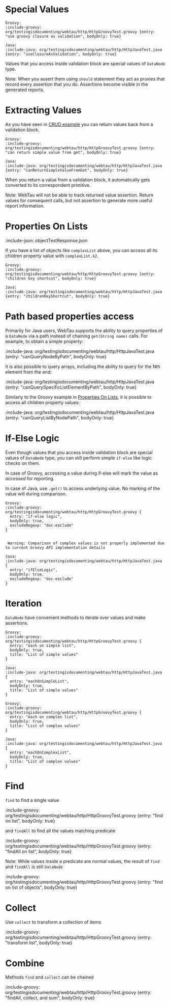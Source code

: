 # Special Values

```tabs
Groovy:
:include-groovy: org/testingisdocumenting/webtau/http/HttpGroovyTest.groovy {entry: "use groovy closure as validation", bodyOnly: true}

Java:
:include-java: org/testingisdocumenting/webtau/http/HttpJavaTest.java {entry: "useClosureAsValidation", bodyOnly: true}
```

Values that you access inside validation block are special values of `DataNode` type. 

Note: When you assert them using `should` statement they act as proxies that record every assertion that you do. Assertions
become visible in the generated reports.


# Extracting Values

As you have seen in [CRUD example](HTTP/CRUD) you can return values back from a validation block.

```tabs
Groovy:
:include-groovy: org/testingisdocumenting/webtau/http/HttpGroovyTest.groovy {entry: "can return simple value from get", bodyOnly: true}

Java:
:include-java: org/testingisdocumenting/webtau/http/HttpJavaTest.java {entry: "canReturnSimpleValueFromGet", bodyOnly: true}
```

When you return a value from a validation block, it automatically gets converted to its correspondent primitive. 

Note: WebTau will not be able to track returned value assertion. 
Return values for consequent calls, but not assertion to generate more useful report information.  

# Properties On Lists

:include-json: objectTestResponse.json

If you have a list of objects like `complexList` above, you can access all its children property value with `complexList.k2`.

```tabs
Groovy:
:include-groovy: org/testingisdocumenting/webtau/http/HttpGroovyTest.groovy {entry: "children key shortcut", bodyOnly: true}

Java:
:include-java: org/testingisdocumenting/webtau/http/HttpJavaTest.java {entry: "childrenKeyShortcut", bodyOnly: true}
```

# Path based properties access

Primarily for Java users, WebTau supports the ability to query properties of a `DataNode` via a path instead of chaining
`get(String name)` calls.  For example, to obtain a simple property:

:include-java: org/testingisdocumenting/webtau/http/HttpJavaTest.java {entry: "canQueryNodeByPath", bodyOnly: true}

It is also possible to query arrays, including the ability to query for the Nth element from the end:

:include-java: org/testingisdocumenting/webtau/http/HttpJavaTest.java {entry: "canQuerySpecificListElementByPath", bodyOnly: true}

Similarly to the Groovy example in [Properties On Lists](HTTP/data-node#properties-on-lists), it is possible to access 
all children property values:

:include-java: org/testingisdocumenting/webtau/http/HttpJavaTest.java {entry: "canQueryListByNodePath", bodyOnly: true}

# If-Else Logic

Even though values that you access inside validation block are special values of `DataNode` type, you can still
perform simple `if-else` like logic checks on them. 

In case of Groovy, accessing a value during if-else will mark the value as *accessed* for reporting.

In case of Java, use `.get()` to access underlying value. No marking of the value will during comparison. 

```tabs
Groovy:
:include-groovy: org/testingisdocumenting/webtau/http/HttpGroovyTest.groovy {
  entry: "if-else logic", 
  bodyOnly: true,
  excludeRegexp: "doc-exclude" 
}
  

 Warning: Comparison of complex values is not properly implemented due to current Groovy API implementation details

Java:
:include-java: org/testingisdocumenting/webtau/http/HttpJavaTest.java {
  entry: "ifElseLogic", 
  bodyOnly: true,
  excludeRegexp: "doc-exclude" 
}
```


# Iteration

`DataNode` have convenient methods to iterate over values and make assertions.

```tabs
Groovy:
:include-groovy: org/testingisdocumenting/webtau/http/HttpGroovyTest.groovy {
  entry: "each on simple list",
  bodyOnly: true,
  title: "List of simple values"
}

Java:
:include-java: org/testingisdocumenting/webtau/http/HttpJavaTest.java {
  entry: "eachOnSimpleList", 
  bodyOnly: true,
  title: "List of simple values"
}
```

```tabs
Groovy:
:include-groovy: org/testingisdocumenting/webtau/http/HttpGroovyTest.groovy {
  entry: "each on complex list",
  bodyOnly: true, 
  title: "List of complex values"
}

Java:
:include-java: org/testingisdocumenting/webtau/http/HttpJavaTest.java {
  entry: "eachOnComplexList", 
  bodyOnly: true,
  title: "List of complex values"
}
```


# Find

`find` to find a single value

:include-groovy: org/testingisdocumenting/webtau/http/HttpGroovyTest.groovy {entry: "find on list", bodyOnly: true}


and `findAll` to find all the values matching predicate

:include-groovy: org/testingisdocumenting/webtau/http/HttpGroovyTest.groovy {entry: "findAll on list", bodyOnly: true}

Note: While values inside a predicate are normal values, the result of `find` and `findAll` is still `DataNode`

:include-groovy: org/testingisdocumenting/webtau/http/HttpGroovyTest.groovy {entry: "find on list of objects", bodyOnly: true}

# Collect

Use `collect` to transform a collection of items

:include-groovy: org/testingisdocumenting/webtau/http/HttpGroovyTest.groovy {entry: "transform list", bodyOnly: true}

# Combine

Methods `find` and `collect` can be chained
 
:include-groovy: org/testingisdocumenting/webtau/http/HttpGroovyTest.groovy {entry: "findAll, collect, and sum", bodyOnly: true}
